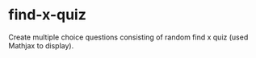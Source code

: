 # find-x-quiz
Create multiple choice questions consisting of random find x quiz (used Mathjax to display).

